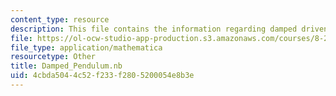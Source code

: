 ```yaml
---
content_type: resource
description: This file contains the information regarding damped driven pendulum.
file: https://ol-ocw-studio-app-production.s3.amazonaws.com/courses/8-223-classical-mechanics-ii-january-iap-2017/4cbda5044c52f233f2805200054e8b3e_Damped_Pendulum.nb
file_type: application/mathematica
resourcetype: Other
title: Damped_Pendulum.nb
uid: 4cbda504-4c52-f233-f280-5200054e8b3e
---
```

